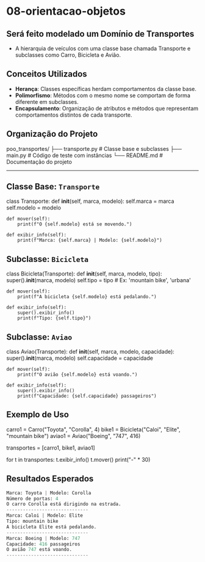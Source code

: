 # 08-orientacao-objetos

## Será feito modelado um Domínio de Transportes
- A hierarquia de veículos com uma classe base chamada Transporte e subclasses como Carro, Bicicleta e Avião.

## Conceitos Utilizados

- **Herança**: Classes específicas herdam comportamentos da classe base.
- **Polimorfismo**: Métodos com o mesmo nome se comportam de forma diferente em subclasses.
- **Encapsulamento**: Organização de atributos e métodos que representam comportamentos distintos de cada transporte.

## Organização do Projeto

poo_transportes/
├── transporte.py       # Classe base e subclasses
├── main.py             # Código de teste com instâncias
└── README.md           # Documentação do projeto

---

## Classe Base: `Transporte`

class Transporte:
    def __init__(self, marca, modelo):
        self.marca = marca
        self.modelo = modelo

    def mover(self):
        print(f"O {self.modelo} está se movendo.")

    def exibir_info(self):
        print(f"Marca: {self.marca} | Modelo: {self.modelo}")
    
## Subclasse: `Bicicleta`

class Bicicleta(Transporte):
    def __init__(self, marca, modelo, tipo):
        super().__init__(marca, modelo)
        self.tipo = tipo  # Ex: 'mountain bike', 'urbana'

    def mover(self):
        print(f"A bicicleta {self.modelo} está pedalando.")

    def exibir_info(self):
        super().exibir_info()
        print(f"Tipo: {self.tipo}")

## Subclasse: `Aviao`

class Aviao(Transporte):
    def __init__(self, marca, modelo, capacidade):
        super().__init__(marca, modelo)
        self.capacidade = capacidade

    def mover(self):
        print(f"O avião {self.modelo} está voando.")

    def exibir_info(self):
        super().exibir_info()
        print(f"Capacidade: {self.capacidade} passageiros")

## Exemplo de Uso

carro1 = Carro("Toyota", "Corolla", 4)
bike1 = Bicicleta("Caloi", "Elite", "mountain bike")
aviao1 = Aviao("Boeing", "747", 416)

transportes = [carro1, bike1, aviao1]

for t in transportes:
    t.exibir_info()
    t.mover()
    print("-" * 30)


## Resultados Esperados

```Python
Marca: Toyota | Modelo: Corolla
Número de portas: 4
O carro Corolla está dirigindo na estrada.
------------------------------
Marca: Caloi | Modelo: Elite
Tipo: mountain bike
A bicicleta Elite está pedalando.
------------------------------
Marca: Boeing | Modelo: 747
Capacidade: 416 passageiros
O avião 747 está voando.
------------------------------
```